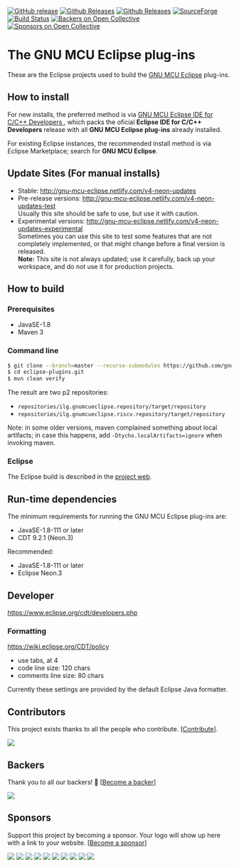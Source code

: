 [![GitHub release](https://img.shields.io/github/release/gnu-mcu-eclipse/eclipse-plugins.svg)](https://github.com/gnu-mcu-eclipse/eclipse-plugins/releases/latest) [![Github Releases](https://img.shields.io/github/downloads/gnu-mcu-eclipse/eclipse-plugins/latest/total.svg)](https://github.com/gnu-mcu-eclipse/eclipse-plugins/releases/latest) [![Github Releases](https://img.shields.io/github/downloads/gnu-mcu-eclipse/eclipse-plugins/total.svg)](https://github.com/gnu-mcu-eclipse/eclipse-plugins/releases/latest) [![SourceForge](https://img.shields.io/sourceforge/dt/gnuarmeclipse.svg?label=SF%20downloads)](https://sourceforge.net/projects/gnuarmeclipse/files/) [![Build Status](https://travis-ci.org/gnu-mcu-eclipse/eclipse-plugins.svg?branch=develop)](https://travis-ci.org/gnu-mcu-eclipse/eclipse-plugins) [![Backers on Open Collective](https://opencollective.com/gnu-mcu-eclipse/backers/badge.svg)](#backers) [![Sponsors on Open Collective](https://opencollective.com/gnu-mcu-eclipse/sponsors/badge.svg)](#sponsors)

# The GNU MCU Eclipse plug-ins

These are the Eclipse projects used to build the [GNU MCU Eclipse](http://gnu-mcu-eclipse.github.io) plug-ins.



## How to install

For new installs, the preferred method is via [GNU MCU Eclipse IDE for C/C++ Developers ](https://github.com/gnu-mcu-eclipse/org.eclipse.epp.packages/releases), which packs the oficial **Eclipse IDE for C/C++ Developers** release with all **GNU MCU Eclipse plug-ins** already installed. 

For existing Eclipse instances, the recommended install method is via Eclipse Marketplace; search for **GNU MCU Eclipse**.

## Update Sites (For manual installs)

 * Stable: http://gnu-mcu-eclipse.netlify.com/v4-neon-updates 
 * Pre-release versions: http://gnu-mcu-eclipse.netlify.com/v4-neon-updates-test  
    Usually this site should be safe to use, but use it with caution.
 * Experimental versions: http://gnu-mcu-eclipse.netlify.com/v4-neon-updates-experimental  
    Sometimes you can use this site to test some features that are not completely implemented, or that might change before a final version is released.  
**Note:** This site is not always updated; use it carefully, back up your workspace, and do not use it for production projects.

## How to build

### Prerequisites

* JavaSE-1.8
* Maven 3

### Command line

```bash
$ git clone --branch=master --recurse-submodules https://github.com/gnu-mcu-eclipse/eclipse-plugins.git eclipse-plugins.git
$ cd eclipse-plugins.git
$ mvn clean verify
```

The result are two p2 repositories:

* `repositories/ilg.gnumcueclipse.repository/target/repository`
* `repositories/ilg.gnumcueclipse.riscv.repository/target/repository`

Note: in some older versions, maven complained something about local artifacts; in case this happens, add `-Dtycho.localArtifacts=ignore` when invoking maven.

### Eclipse

The Eclipse build is described in the [project web](http://gnu-mcu-eclipse.github.io/developer/build-procedure/).

## Run-time dependencies

The minimum requirements for running the GNU MCU Eclipse plug-ins are:

* JavaSE-1.8-111 or later
* CDT 9.2.1 (Neon.3)

Recommended:

* JavaSE-1.8-111 or later
* Eclipse Neon.3

## Developer

https://www.eclipse.org/cdt/developers.php

### Formatting

https://wiki.eclipse.org/CDT/policy

* use tabs, at 4
* code line size: 120 chars
* comments line size: 80 chars

Currently these settings are provided by the default Eclipse Java formatter.


## Contributors

This project exists thanks to all the people who contribute. [[Contribute](CONTRIBUTING.md)].

<a href="graphs/contributors"><img src="https://opencollective.com/gnu-mcu-eclipse/contributors.svg?width=890&button=false" /></a>


## Backers

Thank you to all our backers! 🙏 [[Become a backer](https://opencollective.com/gnu-mcu-eclipse#backer)]

<a href="https://opencollective.com/gnu-mcu-eclipse#backers" target="_blank"><img src="https://opencollective.com/gnu-mcu-eclipse/backers.svg?width=890"></a>


## Sponsors

Support this project by becoming a sponsor. Your logo will show up here with a link to your website. [[Become a sponsor](https://opencollective.com/gnu-mcu-eclipse#sponsor)]

<a href="https://opencollective.com/gnu-mcu-eclipse/sponsor/0/website" target="_blank"><img src="https://opencollective.com/gnu-mcu-eclipse/sponsor/0/avatar.svg"></a>
<a href="https://opencollective.com/gnu-mcu-eclipse/sponsor/1/website" target="_blank"><img src="https://opencollective.com/gnu-mcu-eclipse/sponsor/1/avatar.svg"></a>
<a href="https://opencollective.com/gnu-mcu-eclipse/sponsor/2/website" target="_blank"><img src="https://opencollective.com/gnu-mcu-eclipse/sponsor/2/avatar.svg"></a>
<a href="https://opencollective.com/gnu-mcu-eclipse/sponsor/3/website" target="_blank"><img src="https://opencollective.com/gnu-mcu-eclipse/sponsor/3/avatar.svg"></a>
<a href="https://opencollective.com/gnu-mcu-eclipse/sponsor/4/website" target="_blank"><img src="https://opencollective.com/gnu-mcu-eclipse/sponsor/4/avatar.svg"></a>
<a href="https://opencollective.com/gnu-mcu-eclipse/sponsor/5/website" target="_blank"><img src="https://opencollective.com/gnu-mcu-eclipse/sponsor/5/avatar.svg"></a>
<a href="https://opencollective.com/gnu-mcu-eclipse/sponsor/6/website" target="_blank"><img src="https://opencollective.com/gnu-mcu-eclipse/sponsor/6/avatar.svg"></a>
<a href="https://opencollective.com/gnu-mcu-eclipse/sponsor/7/website" target="_blank"><img src="https://opencollective.com/gnu-mcu-eclipse/sponsor/7/avatar.svg"></a>
<a href="https://opencollective.com/gnu-mcu-eclipse/sponsor/8/website" target="_blank"><img src="https://opencollective.com/gnu-mcu-eclipse/sponsor/8/avatar.svg"></a>
<a href="https://opencollective.com/gnu-mcu-eclipse/sponsor/9/website" target="_blank"><img src="https://opencollective.com/gnu-mcu-eclipse/sponsor/9/avatar.svg"></a>

